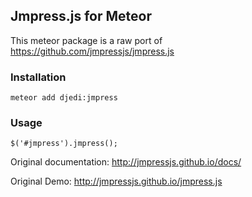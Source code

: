 ## Jmpress.js for Meteor

This meteor package is a raw port of https://github.com/jmpressjs/jmpress.js

### Installation

```
meteor add djedi:jmpress
```

### Usage 

```
$('#jmpress').jmpress();
```

Original documentation:
http://jmpressjs.github.io/docs/

Original Demo:
http://jmpressjs.github.io/jmpress.js
